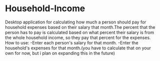 # Household-Income
 Desktop application for calculating how much a person should pay for household expenses based on their salary that month.The percent that the person has to pay is calculated based on what percent their salary is from the whole household income, so they pay that percent for the expenses.
 How to use:
  -Enter each person's salary for that month.
  -Enter the household's expenses for that month.(you have to calculate that on your own for now, but i plan on expanding this in the future)
  